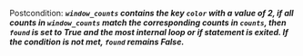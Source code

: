 Postcondition: ***`window_counts` contains the key `color` with a value of 2, if all counts in `window_counts` match the corresponding counts in `counts`, then `found` is set to True and the most internal loop or if statement is exited. If the condition is not met, `found` remains False.***